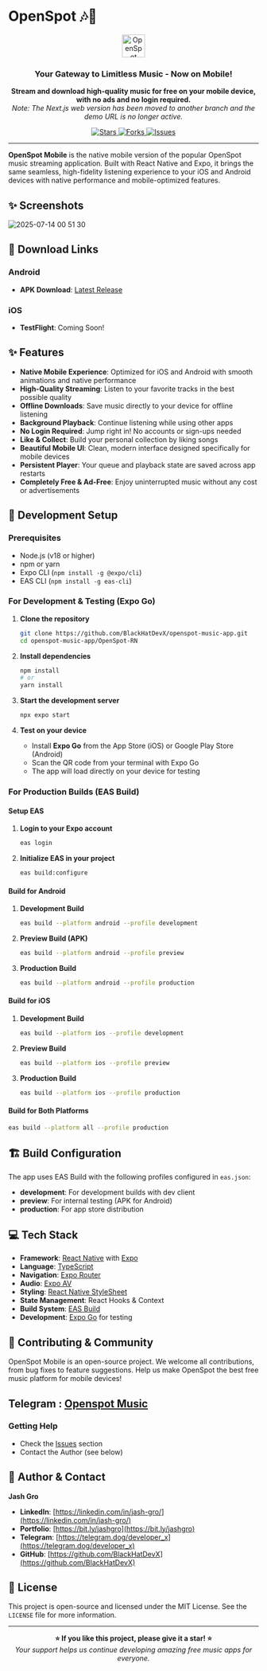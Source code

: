 # OpenSpot 🎶📱

<p align="center">
 <img width="46" alt="OpenSpot Logo" src="https://github.com/user-attachments/assets/05e9128b-3f4f-4103-ae0a-ade4d0e33eb1" />
</p>

<h3 align="center">Your Gateway to Limitless Music - Now on Mobile!</h3>

<p align="center">
  <strong>Stream and download high-quality music for free on your mobile device, with no ads and no login required.</strong>
  <br />
  <em>Note: The Next.js web version has been moved to another branch and the demo URL is no longer active.</em>
</p>

<p align="center">
  <a href="https://github.com/BlackHatDevX/openspot-music-app/stargazers">
    <img src="https://img.shields.io/github/stars/BlackHatDevX/openspot-music-app?style=for-the-badge&color=ffd700" alt="Stars">
  </a>
  <a href="https://github.com/BlackHatDevX/openspot-music-app/network/members">
    <img src="https://img.shields.io/github/forks/BlackHatDevX/openspot-music-app?style=for-the-badge&color=84b4a3" alt="Forks">
  </a>
  <a href="https://github.com/BlackHatDevX/openspot-music-app/issues">
    <img src="https://img.shields.io/github/issues/BlackHatDevX/openspot-music-app?style=for-the-badge&color=f38ba8" alt="Issues">
  </a>
</p>

---

**OpenSpot Mobile** is the native mobile version of the popular OpenSpot music streaming application. Built with React Native and Expo, it brings the same seamless, high-fidelity listening experience to your iOS and Android devices with native performance and mobile-optimized features.

## ✨ Screenshots

![2025-07-14 00 51 30](https://github.com/user-attachments/assets/5a48d1e1-c862-4cea-9d0a-a29606ac5b74)


## 📱 Download Links

### Android
- **APK Download**: [Latest Release](https://bit.ly/OpenspotApk)

### iOS
- **TestFlight**: Coming Soon!

## ✨ Features

- **Native Mobile Experience**: Optimized for iOS and Android with smooth animations and native performance
- **High-Quality Streaming**: Listen to your favorite tracks in the best possible quality
- **Offline Downloads**: Save music directly to your device for offline listening
- **Background Playback**: Continue listening while using other apps
- **No Login Required**: Jump right in! No accounts or sign-ups needed
- **Like & Collect**: Build your personal collection by liking songs
- **Beautiful Mobile UI**: Clean, modern interface designed specifically for mobile devices
- **Persistent Player**: Your queue and playback state are saved across app restarts
- **Completely Free & Ad-Free**: Enjoy uninterrupted music without any cost or advertisements

## 🚀 Development Setup

### Prerequisites

- Node.js (v18 or higher)
- npm or yarn
- Expo CLI (`npm install -g @expo/cli`)
- EAS CLI (`npm install -g eas-cli`)

### For Development & Testing (Expo Go)

1. **Clone the repository**
   ```bash
   git clone https://github.com/BlackHatDevX/openspot-music-app.git
   cd openspot-music-app/OpenSpot-RN
   ```

2. **Install dependencies**
   ```bash
   npm install
   # or
   yarn install
   ```

3. **Start the development server**
   ```bash
   npx expo start
   ```

4. **Test on your device**
   - Install **Expo Go** from the App Store (iOS) or Google Play Store (Android)
   - Scan the QR code from your terminal with Expo Go
   - The app will load directly on your device for testing

### For Production Builds (EAS Build)

#### Setup EAS

1. **Login to your Expo account**
   ```bash
   eas login
   ```

2. **Initialize EAS in your project**
   ```bash
   eas build:configure
   ```

#### Build for Android

1. **Development Build**
   ```bash
   eas build --platform android --profile development
   ```

2. **Preview Build (APK)**
   ```bash
   eas build --platform android --profile preview
   ```

3. **Production Build**
   ```bash
   eas build --platform android --profile production
   ```

#### Build for iOS

1. **Development Build**
   ```bash
   eas build --platform ios --profile development
   ```

2. **Preview Build**
   ```bash
   eas build --platform ios --profile preview
   ```

3. **Production Build**
   ```bash
   eas build --platform ios --profile production
   ```

#### Build for Both Platforms

```bash
eas build --platform all --profile production
```


## 🏗️ Build Configuration

The app uses EAS Build with the following profiles configured in `eas.json`:

- **development**: For development builds with dev client
- **preview**: For internal testing (APK for Android)
- **production**: For app store distribution

## 💻 Tech Stack

- **Framework**: [React Native](https://reactnative.dev/) with [Expo](https://expo.dev/)
- **Language**: [TypeScript](https://www.typescriptlang.org/)
- **Navigation**: [Expo Router](https://expo.github.io/router/)
- **Audio**: [Expo AV](https://docs.expo.dev/versions/latest/sdk/av/)
- **Styling**: [React Native StyleSheet](https://reactnative.dev/docs/stylesheet)
- **State Management**: React Hooks & Context
- **Build System**: [EAS Build](https://docs.expo.dev/build/introduction/)
- **Development**: [Expo Go](https://expo.dev/client) for testing


## 🤝 Contributing & Community

OpenSpot Mobile is an open-source project. We welcome all contributions, from bug fixes to feature suggestions. Help us make OpenSpot the best free music platform for mobile devices!


## **Telegram** : [Openspot Music](https://telegram.dog/Openspot_Music)


### Getting Help

- Check the [Issues](https://github.com/BlackHatDevX/openspot-music-app/issues) section
- Contact the Author (see below)

## 👤 Author & Contact

**Jash Gro**

- **LinkedIn**: [https://linkedin.com/in/jash-gro/](https://linkedin.com/in/jash-gro/)
- **Portfolio**: [https://bit.ly/jashgro](https://bit.ly/jashgro)
- **Telegram**: [https://telegram.dog/deveIoper_x](https://telegram.dog/deveIoper_x)
- **GitHub**: [https://github.com/BlackHatDevX](https://github.com/BlackHatDevX)

## 📄 License

This project is open-source and licensed under the MIT License. See the `LICENSE` file for more information.

---

<p align="center">
  <strong>⭐ If you like this project, please give it a star! ⭐</strong>
  <br />
  <em>Your support helps us continue developing amazing free music apps for everyone.</em>
</p>
